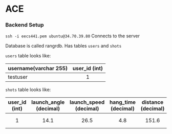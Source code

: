 # ACE

### Backend Setup
`ssh -i eecs441.pem ubuntu@34.70.39.80`
Connects to the server

Database is called rangrdb. Has tables `users` and `shots`

`users` table looks like:

| username(varchar 255)| user_id (int) |
| -------------        |:-------------:|
| testuser             | 1             |


`shots` table looks like:

|user_id (int)  | launch_angle (decimal)| launch_speed (decimal)| hang_time (decimal)| distance (decimal)| shot_id (int) | time (timestamp)             |
|:-------------:|:---------------------:|:---------------------:|:------------------:|:-----------------:|:-------------:|:----------------------------:|
|      1        |                  14.1 |                  26.5 |                4.8 |             151.6 |             1 | 2022-03-17 06:38:00.942947   |

